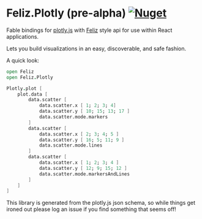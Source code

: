 # Feliz.Plotly (pre-alpha) [![Nuget](https://img.shields.io/nuget/v/Feliz.Plotly.svg?maxAge=0&colorB=brightgreen)](https://www.nuget.org/packages/Feliz.Plotly)

Fable bindings for [plotly.js](https://github.com/plotly/plotly.js) with [Feliz](https://github.com/Zaid-Ajaj/Feliz) style api for use within React applications.

Lets you build visualizations in an easy, discoverable, and safe fashion.

A quick look:

```fs
open Feliz
open Feliz.Plotly

Plotly.plot [
    plot.data [
        data.scatter [
            data.scatter.x [ 1; 2; 3; 4]
            data.scatter.y [ 10; 15; 13; 17 ]
            data.scatter.mode.markers
        ]
        data.scatter [
            data.scatter.x [ 2; 3; 4; 5 ]
            data.scatter.y [ 16; 5; 11; 9 ]
            data.scatter.mode.lines
        ]
        data.scatter [
            data.scatter.x [ 1; 2; 3; 4 ]
            data.scatter.y [ 12; 9; 15; 12 ]
            data.scatter.mode.markersAndLines
        ]
    ]
]
```

This library is generated from the plotly.js json schema, so while things get ironed out please log an issue if you find something that seems off!